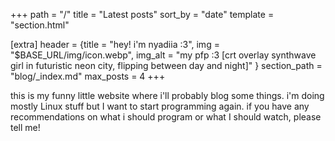 +++
path = "/"
title = "Latest posts"
sort_by = "date"
template = "section.html"

[extra]
header = {title = "hey! i'm nyadiia :3", img = "$BASE_URL/img/icon.webp", img_alt = "my pfp :3 [crt overlay synthwave girl in futuristic neon city, flipping between day and night]"  }
section_path = "blog/_index.md"
max_posts = 4
+++

this is my funny little website where i'll probably blog some things. i'm doing mostly Linux stuff but I want to start programming again. if you have any recommendations on what i should program or what I should watch, please tell me!
